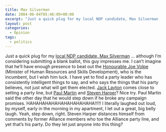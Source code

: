 ```yaml
---
title: Max Silverman
date: 2004-06-04T05:46:09+00:00
excerpt: "Just a quick plug for my local NDP candidate, Max Silverman ... although I'm considering submitting a blank ballot,"
layout: post
categories:
  - Opinion
tags:
  - politics
---
```

Just a quick plug for my <a href="http://www.cbc.ca/canadavotes2004/studentvotes/maxsilverman.html" target="_blank">local NDP candidate, Max Silverman</a> &#8230; although I&#8217;m considering submitting a blank ballot, this guy impresses me. I can&#8217;t imagine that he&#8217;ll have enough presence to beat out the <a href="http://www.parl.gc.ca/MembersOfParliament/ProfileMP.aspx?Key=56033&Language=E" target="_blank">Honourable Joe Volpe</a> (Minister of Human Resources and Skills Development), who is the incumbent, but I wish him luck. I have yet to find a party leader who has consistently intelligent things to say, and who says the things that his party believes, not just what will get them elected. <a href="http://www.ndp.ca" target="_blank">Jack Layton</a> comes close to setting a party line, but <a href="http://www.liberal.ca" target="_blank">Paul Martin</a> and <a href="http://www.conservative.ca" target="_blank">Steven Harper</a>? Nice try. Paul Martin said the other day that he would step down if he broke any campaign promises. HAHAHAHAHAHAHAHAHAHAHA!!!!! I literally laughed out loud, by myself, early in the morning in my apartment, I let out a great, big belly laugh. Yeah, step down, right. Steven Harper distances himself from comments by former Alliance members who toe the Alliance party line, and yet that&#8217;s his party. Do they let just anyone into this thing?
